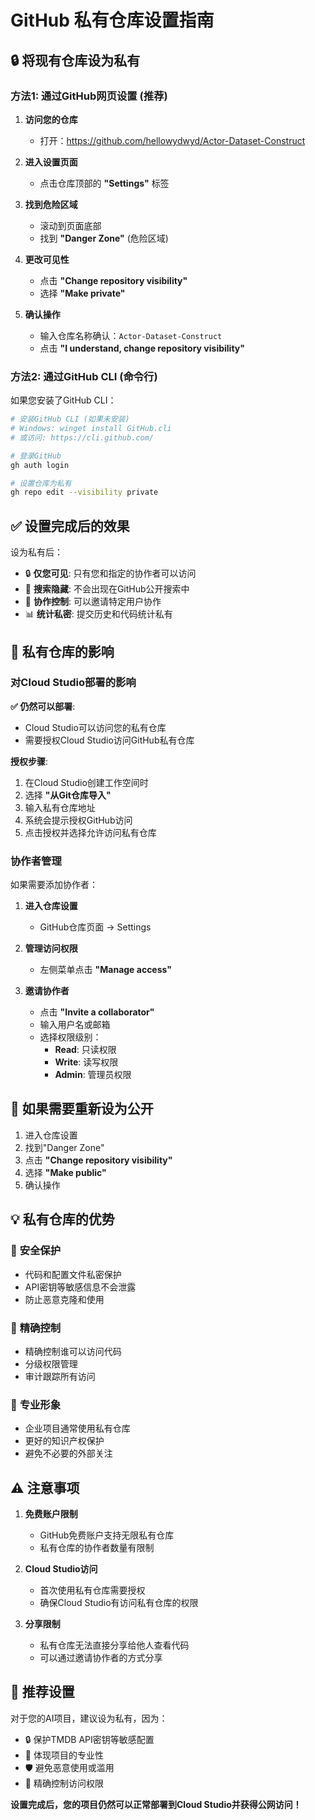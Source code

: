 # GitHub 私有仓库设置指南

## 🔒 将现有仓库设为私有

### 方法1: 通过GitHub网页设置 (推荐)

1. **访问您的仓库**
   - 打开：https://github.com/hellowydwyd/Actor-Dataset-Construct

2. **进入设置页面**
   - 点击仓库顶部的 **"Settings"** 标签

3. **找到危险区域**
   - 滚动到页面底部
   - 找到 **"Danger Zone"** (危险区域)

4. **更改可见性**
   - 点击 **"Change repository visibility"**
   - 选择 **"Make private"**

5. **确认操作**
   - 输入仓库名称确认：`Actor-Dataset-Construct`
   - 点击 **"I understand, change repository visibility"**

### 方法2: 通过GitHub CLI (命令行)

如果您安装了GitHub CLI：
```bash
# 安装GitHub CLI (如果未安装)
# Windows: winget install GitHub.cli
# 或访问: https://cli.github.com/

# 登录GitHub
gh auth login

# 设置仓库为私有
gh repo edit --visibility private
```

## ✅ **设置完成后的效果**

设为私有后：
- 🔒 **仅您可见**: 只有您和指定的协作者可以访问
- 🚫 **搜索隐藏**: 不会出现在GitHub公开搜索中
- 👥 **协作控制**: 可以邀请特定用户协作
- 📊 **统计私密**: 提交历史和代码统计私有

## 🎯 **私有仓库的影响**

### 对Cloud Studio部署的影响

**✅ 仍然可以部署**:
- Cloud Studio可以访问您的私有仓库
- 需要授权Cloud Studio访问GitHub私有仓库

**授权步骤**:
1. 在Cloud Studio创建工作空间时
2. 选择 **"从Git仓库导入"**
3. 输入私有仓库地址
4. 系统会提示授权GitHub访问
5. 点击授权并选择允许访问私有仓库

### 协作者管理

如果需要添加协作者：

1. **进入仓库设置**
   - GitHub仓库页面 → Settings

2. **管理访问权限**
   - 左侧菜单点击 **"Manage access"**

3. **邀请协作者**
   - 点击 **"Invite a collaborator"**
   - 输入用户名或邮箱
   - 选择权限级别：
     - **Read**: 只读权限
     - **Write**: 读写权限
     - **Admin**: 管理员权限

## 🔄 **如果需要重新设为公开**

1. 进入仓库设置
2. 找到"Danger Zone"
3. 点击 **"Change repository visibility"**
4. 选择 **"Make public"**
5. 确认操作

## 💡 **私有仓库的优势**

### 🔐 **安全保护**
- 代码和配置文件私密保护
- API密钥等敏感信息不会泄露
- 防止恶意克隆和使用

### 👥 **精确控制**
- 精确控制谁可以访问代码
- 分级权限管理
- 审计跟踪所有访问

### 🚀 **专业形象**
- 企业项目通常使用私有仓库
- 更好的知识产权保护
- 避免不必要的外部关注

## ⚠️ **注意事项**

1. **免费账户限制**
   - GitHub免费账户支持无限私有仓库
   - 私有仓库的协作者数量有限制

2. **Cloud Studio访问**
   - 首次使用私有仓库需要授权
   - 确保Cloud Studio有访问私有仓库的权限

3. **分享限制**
   - 私有仓库无法直接分享给他人查看代码
   - 可以通过邀请协作者的方式分享

## 🎯 **推荐设置**

对于您的AI项目，建议设为私有，因为：
- 🔒 保护TMDB API密钥等敏感配置
- 💼 体现项目的专业性
- 🛡️ 避免恶意使用或滥用
- 👥 精确控制访问权限

**设置完成后，您的项目仍然可以正常部署到Cloud Studio并获得公网访问！**
